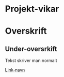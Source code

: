 # Projekt-vikar

# Overskrift

## Under-oversrkift

Tekst skriver man normalt

[Link-navn](google.com)

